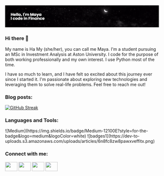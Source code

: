 [![MasterHead](https://github.com/hoanghamy98/hoanghamy98/blob/main/banner.png)](http://github.com/hoanghamy98)

### Hi there 👋

My name is Ha My (she/her), you can call me Maya. I'm a student pursuing an MSc in Investment Analysis at Aston University. I code for the purpose of both working professionally and my own interest. I use Python most of the time. 

I have so much to learn, and I have felt so excited about this journey ever since I started it. I'm passionate about exploring new technologies and leveraging them to solve real-life problems. Feel free to reach me out!

### Blog posts:
<!-- BLOG-POST-LIST:START -->
<!-- BLOG-POST-LIST:END -->

[![GitHub Streak](http://github-readme-streak-stats.herokuapp.com?user=hoanghamy98&theme=graywhite)](https://git.io/streak-stats)

<h3 align="left">Languages and Tools:</h3>
![Medium](https://img.shields.io/badge/Medium-12100E?style=for-the-badge&logo=medium&logoColor=white)
![badges1](https://dev-to-uploads.s3.amazonaws.com/uploads/articles/6n8fc8zw8pawxveffitx.png)


<h3 align="left">Connect with me:</h3>
<p align="left">
<a href="https://www.facebook.com/hoanghamy141098" target="blank"><img align="center" src="https://cdn.jsdelivr.net/npm/simple-icons@3.0.1/icons/facebook.svg" alt="" height="30" width="40" /></a>
<a href="https://www.linkedin.com/in/myhoang98" target="blank"><img align="center" src="https://cdn.jsdelivr.net/npm/simple-icons@3.0.1/icons/linkedin.svg" alt="" height="30" width="40" /></a>
<a href="https://www.instagram.com/myhoang306" target="blank"><img align="center" src="https://cdn.jsdelivr.net/npm/simple-icons@3.0.1/icons/instagram.svg" alt="" height="30" width="40" /></a>
<a href="https://www.youtube.com/channel/UCQfFErXWG2snqjaLOnIJWnw" target="blank"><img align="center" src="https://cdn.jsdelivr.net/npm/simple-icons@3.0.1/icons/youtube.svg" alt="" height="30" width="40" /></a>
</p>
